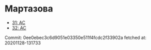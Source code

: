 # Мартазова
- [31: AC](31.md)
- [32: AC](32.md)

Commit: 0ee0ebec3c6d9051e03350e511f4fcdc2f33902a
 fetched at: 20201128-131733

